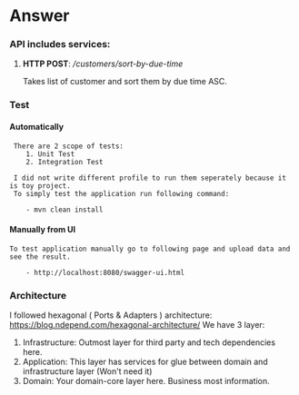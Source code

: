 # Answer

### API includes services:

1. **HTTP POST**: */customers/sort-by-due-time* 

     Takes list of customer and sort them by due time ASC. 
     

### Test
#### Automatically
     There are 2 scope of tests: 
        1. Unit Test
        2. Integration Test
        
     I did not write different profile to run them seperately because it is toy project.
     To simply test the application run following command:
        
        - mvn clean install            
 
 
#### Manually from UI

    To test application manually go to following page and upload data and see the result.
    
        - http://localhost:8080/swagger-ui.html
        
        
### Architecture

I followed hexagonal ( Ports & Adapters ) architecture: https://blog.ndepend.com/hexagonal-architecture/
We have 3 layer: 
1. Infrastructure: Outmost layer for third party and tech dependencies here.
2. Application: This layer has services for glue between domain and infrastructure layer (Won't need it)
3. Domain: Your domain-core layer here. Business most information. 